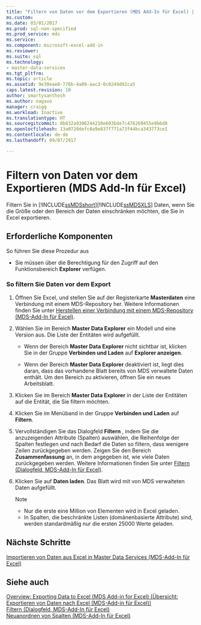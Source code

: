 ```yaml
---
title: "Filtern von Daten vor dem Exportieren (MDS Add-In für Excel) | Microsoft-Dokumentation"
ms.custom: 
ms.date: 03/01/2017
ms.prod: sql-non-specified
ms.prod_service: mds
ms.service: 
ms.component: microsoft-excel-add-in
ms.reviewer: 
ms.suite: sql
ms.technology:
- master-data-services
ms.tgt_pltfrm: 
ms.topic: article
ms.assetid: 9e30eae0-776b-4a09-aac3-0c0249d92ca5
caps.latest.revision: 10
author: smartysanthosh
ms.author: nagavo
manager: craigg
ms.workload: Inactive
ms.translationtype: HT
ms.sourcegitcommit: 0b832a9306244210e693bde7c476269455e9b6d8
ms.openlocfilehash: 13a0720defc0a9e837f771a73f44bca343773ce1
ms.contentlocale: de-de
ms.lasthandoff: 09/07/2017

---
```

# <a name="filter-data-before-exporting-mds-add-in-for-excel"></a>Filtern von Daten vor dem Exportieren (MDS Add-In für Excel)
  Filtern Sie in [!INCLUDE[ssMDSshort](../../includes/ssmdsshort-md.md)][!INCLUDE[ssMDSXLS](../../includes/ssmdsxls-md.md)] Daten, wenn Sie die Größe oder den Bereich der Daten einschränken möchten, die Sie in Excel exportieren.  
  
## <a name="prerequisites"></a>Erforderliche Komponenten  
 So führen Sie diese Prozedur aus  
  
-   Sie müssen über die Berechtigung für den Zugriff auf den Funktionsbereich **Explorer** verfügen.  
  
### <a name="to-filter-data-before-exporting"></a>So filtern Sie Daten vor dem Export  
  
1.  Öffnen Sie Excel, und stellen Sie auf der Registerkarte **Masterdaten** eine Verbindung mit einem MDS-Repository her. Weitere Informationen finden Sie unter [Herstellen einer Verbindung mit einem MDS-Repository &#40;MDS-Add-In für Excel&#41;](../../master-data-services/microsoft-excel-add-in/connect-to-an-mds-repository-mds-add-in-for-excel.md).  
  
2.  Wählen Sie im Bereich **Master Data Explorer** ein Modell und eine Version aus. Die Liste der Entitäten wird aufgefüllt.  
  
    -   Wenn der Bereich **Master Data Explorer** nicht sichtbar ist, klicken Sie in der Gruppe **Verbinden und Laden** auf **Explorer anzeigen**.  
  
    -   Wenn der Bereich **Master Data Explorer** deaktiviert ist, liegt dies daran, dass das vorhandene Blatt bereits von MDS verwaltete Daten enthält. Um den Bereich zu aktivieren, öffnen Sie ein neues Arbeitsblatt.  
  
3.  Klicken Sie im Bereich **Master Data Explorer** in der Liste der Entitäten auf die Entität, die Sie filtern möchten.  
  
4.  Klicken Sie im Menüband in der Gruppe **Verbinden und Laden** auf **Filtern**.  
  
5.  Vervollständigen Sie das Dialogfeld **Filtern** , indem Sie die anzuzeigenden Attribute (Spalten) auswählen, die Reihenfolge der Spalten festlegen und nach Bedarf die Daten so filtern, dass wenigere Zeilen zurückgegeben werden. Zeigen Sie den Bereich **Zusammenfassung** an, in dem angegeben ist, wie viele Daten zurückgegeben werden. Weitere Informationen finden Sie unter [Filtern &#40;Dialogfeld, MDS-Add-In für Excel&#41;](../../master-data-services/microsoft-excel-add-in/filter-dialog-box-mds-add-in-for-excel.md).  
  
6.  Klicken Sie auf **Daten laden**. Das Blatt wird mit von MDS verwalteten Daten aufgefüllt.  
  
    > [!NOTE]  
    >  -   Nur die erste eine Million von Elementen wird in Excel geladen.  
    > -   In Spalten, die beschränkte Listen (domänenbasierte Attribute) sind, werden standardmäßig nur die ersten 25000 Werte geladen.  
  
## <a name="next-steps"></a>Nächste Schritte  
 [Importieren von Daten aus Excel in Master Data Services &#40;MDS-Add-In für Excel&#41;](../../master-data-services/microsoft-excel-add-in/import-data-from-excel-to-master-data-services-mds-add-in-for-excel.md)  
  
## <a name="see-also"></a>Siehe auch  
 [Overview: Exporting Data to Excel &#40;MDS Add-in for Excel&#41; (Übersicht: Exportieren von Daten nach Excel (MDS-Add-in für Excel))](../../master-data-services/microsoft-excel-add-in/overview-exporting-data-to-excel-mds-add-in-for-excel.md)   
 [Filtern &#40;Dialogfeld, MDS-Add-In für Excel&#41;](../../master-data-services/microsoft-excel-add-in/filter-dialog-box-mds-add-in-for-excel.md)   
 [Neuanordnen von Spalten &#40;MDS-Add-In für Excel&#41;](../../master-data-services/microsoft-excel-add-in/reorder-columns-mds-add-in-for-excel.md)  
  
  

